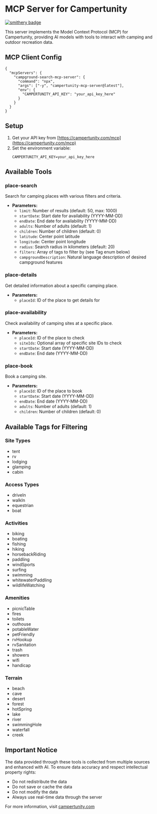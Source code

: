 # MCP Server for Campertunity

[![smithery badge](https://smithery.ai/badge/@campertunity/mcp-server)](https://smithery.ai/server/@campertunity/mcp-server)

This server implements the Model Context Protocol (MCP) for Campertunity, providing AI models with tools to interact with camping and outdoor recreation data.

## MCP Client Config

```
{
  "mcpServers": {
    "campground-search-mcp-server": {
      "command": "npx",
      "args": ["-y", "campertunity-mcp-server@latest"],
      "env": {
        "CAMPERTUNITY_API_KEY": "your_api_key_here"
      }
    }
  }
}
```

## Setup

1. Get your API key from [https://campertunity.com/mcp](https://campertunity.com/mcp)
2. Set the environment variable:
   ```
   CAMPERTUNITY_API_KEY=your_api_key_here
   ```

## Available Tools

### place-search
Search for camping places with various filters and criteria.
- **Parameters:**
  - `limit`: Number of results (default: 50, max: 1000)
  - `startDate`: Start date for availability (YYYY-MM-DD)
  - `endDate`: End date for availability (YYYY-MM-DD)
  - `adults`: Number of adults (default: 1)
  - `children`: Number of children (default: 0)
  - `latitude`: Center point latitude
  - `longitude`: Center point longitude
  - `radius`: Search radius in kilometers (default: 20)
  - `filters`: Array of tags to filter by (see Tag enum below)
  - `campgroundDescription`: Natural language description of desired campground features

### place-details
Get detailed information about a specific camping place.
- **Parameters:**
  - `placeId`: ID of the place to get details for

### place-availability
Check availability of camping sites at a specific place.
- **Parameters:**
  - `placeId`: ID of the place to check
  - `siteIds`: Optional array of specific site IDs to check
  - `startDate`: Start date (YYYY-MM-DD)
  - `endDate`: End date (YYYY-MM-DD)

### place-book
Book a camping site.
- **Parameters:**
  - `placeId`: ID of the place to book
  - `startDate`: Start date (YYYY-MM-DD)
  - `endDate`: End date (YYYY-MM-DD)
  - `adults`: Number of adults (default: 1)
  - `children`: Number of children (default: 0)

## Available Tags for Filtering

### Site Types
- tent
- rv
- lodging
- glamping
- cabin

### Access Types
- driveIn
- walkIn
- equestrian
- boat

### Activities
- biking
- boating
- fishing
- hiking
- horsebackRiding
- paddling
- windSports
- surfing
- swimming
- whitewaterPaddling
- wildlifeWatching

### Amenities
- picnicTable
- fires
- toilets
- outhouse
- potableWater
- petFriendly
- rvHookup
- rvSanitation
- trash
- showers
- wifi
- handicap

### Terrain
- beach
- cave
- desert
- forest
- hotSpring
- lake
- river
- swimmingHole
- waterfall
- creek

## Important Notice

The data provided through these tools is collected from multiple sources and enhanced with AI. To ensure data accuracy and respect intellectual property rights:

- Do not redistribute the data
- Do not save or cache the data
- Do not modify the data
- Always use real-time data through the server

For more information, visit [campertunity.com](https://campertunity.com)

